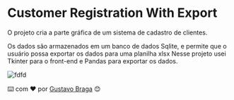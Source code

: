 # Customer Registration With Export


O projeto cria a parte gráfica de um sistema de cadastro de clientes.

Os dados são armazenados em um banco de dados Sqlite, e permite que o usuário possa exportar os dados para uma planilha xlsx
Nesse projeto usei Tkinter para o front-end e Pandas para exportar os dados.

![fdfd](Aspose.Words.cfca546b-7ac9-4da9-b8b2-b05559a2d4de.001.png)



⌨️ com ❤️ por [Gustavo Braga](https://gist.github.com/gbgustavobraga) 😊
